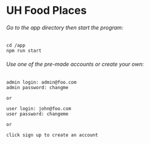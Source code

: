 # UH Food Places

###### Go to the app directory then start the program:
```
cd /app
npm run start
```
###### Use one of the pre-made accounts or create your own:
```
admin login: admin@foo.com
admin password: changme

or 

user login: john@foo.com
user password: changeme

or

click sign up to create an account
```
